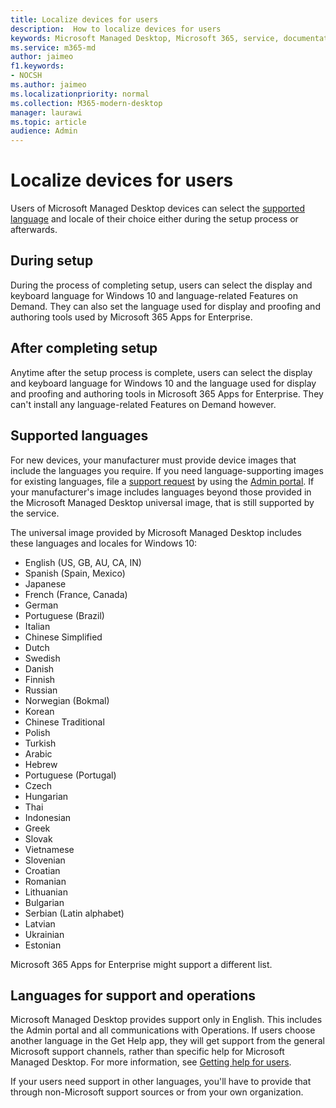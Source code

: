 ```yaml
---
title: Localize devices for users
description:  How to localize devices for users
keywords: Microsoft Managed Desktop, Microsoft 365, service, documentation
ms.service: m365-md
author: jaimeo
f1.keywords:
- NOCSH
ms.author: jaimeo
ms.localizationpriority: normal
ms.collection: M365-modern-desktop
manager: laurawi
ms.topic: article
audience: Admin
---
```


# Localize devices for users

Users of Microsoft Managed Desktop devices can select the [supported language](#supported-languages) and locale of their choice either during the setup process or afterwards.

## During setup

During the process of completing setup, users can select the display and keyboard language for Windows 10 and language-related Features on Demand. They can also set the language used for display and proofing and authoring tools used by Microsoft 365 Apps for Enterprise.


## After completing setup

Anytime after the setup process is complete, users can select the display and keyboard language for Windows 10 and the language used for display and proofing and authoring tools in Microsoft 365 Apps for Enterprise. They can't install any language-related Features on Demand however.

## Supported languages

For new devices, your manufacturer must provide device images that include the languages you require. If you need language-supporting images for existing languages, file a [support request](../working-with-managed-desktop/admin-support.md) by using the [Admin portal](access-admin-portal.md). If your manufacturer's image includes languages beyond those provided in the Microsoft Managed Desktop universal image, that is still supported by the service.

The universal image provided by Microsoft Managed Desktop includes these languages and locales for Windows 10:

- English (US, GB, AU, CA, IN)
- Spanish (Spain, Mexico)
- Japanese
- French (France, Canada)
- German
- Portuguese (Brazil)
- Italian
- Chinese Simplified
- Dutch  
- Swedish
- Danish  
- Finnish 
- Russian 
- Norwegian (Bokmal)
- Korean
- Chinese Traditional
- Polish
- Turkish
- Arabic
- Hebrew
- Portuguese (Portugal)
- Czech
- Hungarian
- Thai
- Indonesian
- Greek
- Slovak
- Vietnamese
- Slovenian
- Croatian
- Romanian
- Lithuanian
- Bulgarian
- Serbian (Latin alphabet)
- Latvian
- Ukrainian
- Estonian

Microsoft 365 Apps for Enterprise might support a different list.

## Languages for support and operations

Microsoft Managed Desktop provides support only in English. This includes the Admin portal and all communications with Operations. If users choose another language in the Get Help app, they will get support from the general Microsoft support channels, rather than specific help for Microsoft Managed Desktop. For more information, see [Getting help for users](../working-with-managed-desktop/end-user-support.md).

If your users need support in other languages, you'll have to provide that through non-Microsoft support sources or from your own organization.
